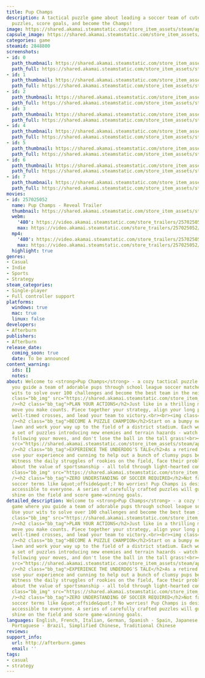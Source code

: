 ```yaml
---
title: Pup Champs
description: A tactical puzzle game about leading a soccer team of cute pups. Solve
  puzzles, score goals, and become the Champs!
image: https://shared.akamai.steamstatic.com/store_item_assets/steam/apps/2848800/header.jpg?t=1730978871
capsule_image: https://shared.akamai.steamstatic.com/store_item_assets/steam/apps/2848800/capsule_231x87.jpg?t=1730978871
categories: game
steamid: 2848800
screenshots:
- id: 0
  path_thumbnail: https://shared.akamai.steamstatic.com/store_item_assets/steam/apps/2848800/ss_90b487eb80df39db2c5876353fab184eeee514b9.600x338.jpg?t=1730978871
  path_full: https://shared.akamai.steamstatic.com/store_item_assets/steam/apps/2848800/ss_90b487eb80df39db2c5876353fab184eeee514b9.1920x1080.jpg?t=1730978871
- id: 1
  path_thumbnail: https://shared.akamai.steamstatic.com/store_item_assets/steam/apps/2848800/ss_2350206c40e29d4400752f984ecc30f2fbcb7f6c.600x338.jpg?t=1730978871
  path_full: https://shared.akamai.steamstatic.com/store_item_assets/steam/apps/2848800/ss_2350206c40e29d4400752f984ecc30f2fbcb7f6c.1920x1080.jpg?t=1730978871
- id: 2
  path_thumbnail: https://shared.akamai.steamstatic.com/store_item_assets/steam/apps/2848800/ss_ee98ff987057dd3ddc16b6af7a213b20362023f8.600x338.jpg?t=1730978871
  path_full: https://shared.akamai.steamstatic.com/store_item_assets/steam/apps/2848800/ss_ee98ff987057dd3ddc16b6af7a213b20362023f8.1920x1080.jpg?t=1730978871
- id: 3
  path_thumbnail: https://shared.akamai.steamstatic.com/store_item_assets/steam/apps/2848800/ss_c876ff3fde1e51b546fcbc4b3994e4255ba5ccf3.600x338.jpg?t=1730978871
  path_full: https://shared.akamai.steamstatic.com/store_item_assets/steam/apps/2848800/ss_c876ff3fde1e51b546fcbc4b3994e4255ba5ccf3.1920x1080.jpg?t=1730978871
- id: 4
  path_thumbnail: https://shared.akamai.steamstatic.com/store_item_assets/steam/apps/2848800/ss_dedcaff573e4978064d9f3aa3ea497c62723dd7c.600x338.jpg?t=1730978871
  path_full: https://shared.akamai.steamstatic.com/store_item_assets/steam/apps/2848800/ss_dedcaff573e4978064d9f3aa3ea497c62723dd7c.1920x1080.jpg?t=1730978871
- id: 5
  path_thumbnail: https://shared.akamai.steamstatic.com/store_item_assets/steam/apps/2848800/ss_7f3c894fdcf259b6e95cadffefc5593289c514d5.600x338.jpg?t=1730978871
  path_full: https://shared.akamai.steamstatic.com/store_item_assets/steam/apps/2848800/ss_7f3c894fdcf259b6e95cadffefc5593289c514d5.1920x1080.jpg?t=1730978871
- id: 6
  path_thumbnail: https://shared.akamai.steamstatic.com/store_item_assets/steam/apps/2848800/ss_0c19d529315cc1deda50e83505ee3fbe2a1c5be2.600x338.jpg?t=1730978871
  path_full: https://shared.akamai.steamstatic.com/store_item_assets/steam/apps/2848800/ss_0c19d529315cc1deda50e83505ee3fbe2a1c5be2.1920x1080.jpg?t=1730978871
- id: 7
  path_thumbnail: https://shared.akamai.steamstatic.com/store_item_assets/steam/apps/2848800/ss_7c768e4f8f148afa81fb42fd6ef508a72e03dfe7.600x338.jpg?t=1730978871
  path_full: https://shared.akamai.steamstatic.com/store_item_assets/steam/apps/2848800/ss_7c768e4f8f148afa81fb42fd6ef508a72e03dfe7.1920x1080.jpg?t=1730978871
movies:
- id: 257025052
  name: Pup Champs - Reveal Trailer
  thumbnail: https://shared.akamai.steamstatic.com/store_item_assets/steam/apps/257025052/movie.293x165.jpg?t=1721393882
  webm:
    '480': https://video.akamai.steamstatic.com/store_trailers/257025052/movie480_vp9.webm?t=1721393882
    max: https://video.akamai.steamstatic.com/store_trailers/257025052/movie_max_vp9.webm?t=1721393882
  mp4:
    '480': https://video.akamai.steamstatic.com/store_trailers/257025052/movie480.mp4?t=1721393882
    max: https://video.akamai.steamstatic.com/store_trailers/257025052/movie_max.mp4?t=1721393882
  highlight: true
genres:
- Casual
- Indie
- Sports
- Strategy
steam_categories:
- Single-player
- Full controller support
platforms:
  windows: true
  mac: true
  linux: false
developers:
- Afterburn
publishers:
- Afterburn
release_date:
  coming_soon: true
  date: To be announced
content_warning:
  ids: []
  notes:
about: Welcome to <strong>Pup Champs</strong> - a cozy tactical puzzle game where
  you guide a team of adorable pups through school league soccer matches. Use your
  wits to solve over 100 challenges and become the best team in the neighborhood!<br><br><img
  class="bb_img" src="https://shared.akamai.steamstatic.com/store_item_assets/steam/apps/2848800/extras/pupchamps_divider-5.png?t=1730978871"
  /><h2 class="bb_tag">PLAN YOUR ACTIONS</h2>Just like in a thrilling match, every
  move you make counts. Piece together your strategy, align your long passes with
  well-timed crosses, and lead your team to victory.<br><br><img class="bb_img" src="https://shared.akamai.steamstatic.com/store_item_assets/steam/apps/2848800/extras/pupchamps_gif_2_slim-ezgif.com-crop.gif?t=1730978871"
  /><h2 class="bb_tag">BECOME A PUZZLE CHAMPION</h2>Start on a bumpy neighborhood
  lawn and work your way up to the field of a district stadium. Each world offers
  a set of puzzles introducing new enemies and terrain hazards - watch out for monkeys
  following your moves, and don't lose the ball in the tall grass!<br><br><img class="bb_img"
  src="https://shared.akamai.steamstatic.com/store_item_assets/steam/apps/2848800/extras/pupchamps_divider-6.png?t=1730978871"
  /><h2 class="bb_tag">EXPERIENCE THE UNDERDOG'S TALE</h2>As a retired soccer coach,
  use your experience and cunning to help out a bunch of clumsy pups become the Champs!
  Witness the daily struggles of rookies on the field, face their problems, and learn
  about the value of sportsmanship - all told through light-hearted comic strips.<br><br><img
  class="bb_img" src="https://shared.akamai.steamstatic.com/store_item_assets/steam/apps/2848800/extras/pupchamps_gif_1v3-ezgif.com-crop.gif?t=1730978871"
  /><h2 class="bb_tag">ZERO UNDERSTANDING OF SOCCER REQUIRED</h2>Not familiar with
  soccer terms like &quot;offside&quot;? No worries! Pup Champs is designed to be
  accessible to everyone. A series of carefully crafted puzzles will guide you to
  shine on the field and score game-winning goals.
detailed_description: Welcome to <strong>Pup Champs</strong> - a cozy tactical puzzle
  game where you guide a team of adorable pups through school league soccer matches.
  Use your wits to solve over 100 challenges and become the best team in the neighborhood!<br><br><img
  class="bb_img" src="https://shared.akamai.steamstatic.com/store_item_assets/steam/apps/2848800/extras/pupchamps_divider-5.png?t=1730978871"
  /><h2 class="bb_tag">PLAN YOUR ACTIONS</h2>Just like in a thrilling match, every
  move you make counts. Piece together your strategy, align your long passes with
  well-timed crosses, and lead your team to victory.<br><br><img class="bb_img" src="https://shared.akamai.steamstatic.com/store_item_assets/steam/apps/2848800/extras/pupchamps_gif_2_slim-ezgif.com-crop.gif?t=1730978871"
  /><h2 class="bb_tag">BECOME A PUZZLE CHAMPION</h2>Start on a bumpy neighborhood
  lawn and work your way up to the field of a district stadium. Each world offers
  a set of puzzles introducing new enemies and terrain hazards - watch out for monkeys
  following your moves, and don't lose the ball in the tall grass!<br><br><img class="bb_img"
  src="https://shared.akamai.steamstatic.com/store_item_assets/steam/apps/2848800/extras/pupchamps_divider-6.png?t=1730978871"
  /><h2 class="bb_tag">EXPERIENCE THE UNDERDOG'S TALE</h2>As a retired soccer coach,
  use your experience and cunning to help out a bunch of clumsy pups become the Champs!
  Witness the daily struggles of rookies on the field, face their problems, and learn
  about the value of sportsmanship - all told through light-hearted comic strips.<br><br><img
  class="bb_img" src="https://shared.akamai.steamstatic.com/store_item_assets/steam/apps/2848800/extras/pupchamps_gif_1v3-ezgif.com-crop.gif?t=1730978871"
  /><h2 class="bb_tag">ZERO UNDERSTANDING OF SOCCER REQUIRED</h2>Not familiar with
  soccer terms like &quot;offside&quot;? No worries! Pup Champs is designed to be
  accessible to everyone. A series of carefully crafted puzzles will guide you to
  shine on the field and score game-winning goals.
languages: English, French, Italian, German, Spanish - Spain, Japanese, Korean, Polish,
  Portuguese - Brazil, Simplified Chinese, Traditional Chinese
reviews:
support_info:
  url: http://afterburn.games
  email: ''
tags:
- casual
- strategy
---
```

